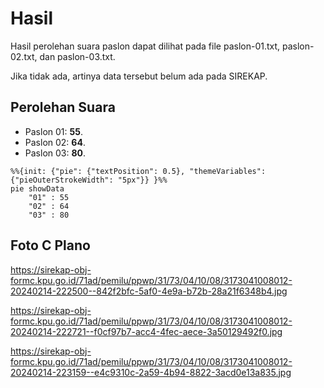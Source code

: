 # Hasil

Hasil perolehan suara paslon dapat dilihat pada file paslon-01.txt, paslon-02.txt, dan paslon-03.txt.

Jika tidak ada, artinya data tersebut belum ada pada SIREKAP.

## Perolehan Suara

 * Paslon 01: **55**.
 * Paslon 02: **64**.
 * Paslon 03: **80**.

```mermaid
%%{init: {"pie": {"textPosition": 0.5}, "themeVariables": {"pieOuterStrokeWidth": "5px"}} }%%
pie showData
    "01" : 55
    "02" : 64
    "03" : 80
```
## Foto C Plano

https://sirekap-obj-formc.kpu.go.id/71ad/pemilu/ppwp/31/73/04/10/08/3173041008012-20240214-222500--842f2bfc-5af0-4e9a-b72b-28a21f6348b4.jpg

https://sirekap-obj-formc.kpu.go.id/71ad/pemilu/ppwp/31/73/04/10/08/3173041008012-20240214-222721--f0cf97b7-acc4-4fec-aece-3a50129492f0.jpg

https://sirekap-obj-formc.kpu.go.id/71ad/pemilu/ppwp/31/73/04/10/08/3173041008012-20240214-223159--e4c9310c-2a59-4b94-8822-3acd0e13a835.jpg
